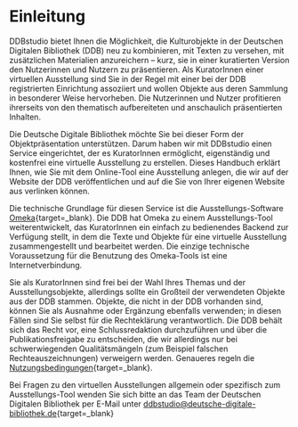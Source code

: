 # Einleitung

DDBstudio bietet Ihnen die Möglichkeit, die Kulturobjekte in der Deutschen Digitalen Bibliothek (DDB) neu zu kombinieren, mit Texten zu versehen, mit zusätzlichen Materialien anzureichern – kurz, sie in einer kuratierten Version den Nutzerinnen und Nutzern zu präsentieren. Als KuratorInnen einer virtuellen Ausstellung sind Sie in der Regel mit einer bei der DDB registrierten Einrichtung assoziiert und wollen Objekte aus deren Sammlung in besonderer Weise hervorheben. Die Nutzerinnen und Nutzer profitieren ihrerseits von den thematisch aufbereiteten und anschaulich präsentierten Inhalten.

Die Deutsche Digitale Bibliothek möchte Sie bei dieser Form der Objektpräsentation unterstützen. Darum haben wir mit DDBstudio einen Service eingerichtet, der es KuratorInnen ermöglicht, eigenständig und kostenfrei eine virtuelle Ausstellung zu erstellen. Dieses Handbuch erklärt Ihnen, wie Sie mit dem Online-Tool eine Ausstellung anlegen, die wir auf der Website der DDB veröffentlichen und auf die Sie von Ihrer eigenen Website aus verlinken können.

Die technische Grundlage für diesen Service ist die Ausstellungs-Software [Omeka](https://omeka.org/){target=_blank}. Die DDB hat Omeka zu einem Ausstellungs-Tool weiterentwickelt, das KuratorInnen ein einfach zu bedienendes Backend zur Verfügung stellt, in dem die Texte und Objekte für eine virtuelle Ausstellung zusammengestellt und bearbeitet werden. Die einzige technische Voraussetzung für die Benutzung des Omeka-Tools ist eine Internetverbindung.

Sie als KuratorInnen sind frei bei der Wahl Ihres Themas und der Ausstellungsobjekte, allerdings sollte ein Großteil der verwendeten Objekte  aus der DDB stammen. Objekte, die nicht in der DDB vorhanden sind, können Sie als Ausnahme oder Ergänzung ebenfalls verwenden; in diesen Fällen sind Sie selbst für die Rechteklärung verantwortlich. Die DDB behält sich das Recht vor, eine Schlussredaktion durchzuführen und über die Publikationsfreigabe zu entscheiden, die wir allerdings nur bei schwerwiegenden Qualitätsmängeln (zum Beispiel falschen Rechteauszeichnungen) verweigern werden. Genaueres regeln die [Nutzungsbedingungen](https://pro.deutsche-digitale-bibliothek.de/node/856){target=_blank}.

Bei Fragen zu den virtuellen Ausstellungen allgemein oder spezifisch zum Ausstellungs-Tool wenden Sie sich bitte an das Team der Deutschen Digitalen Bibliothek per E-Mail unter [ddbstudio@deutsche-digitale-bibliothek.de](mailto:ddbstudio@deutsche-digitale-bibliothek.de){target=_blank}
